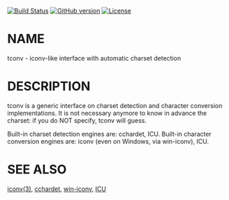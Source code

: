 [![Build Status](https://travis-ci.org/jddurand/c-tconv.svg?branch=master)](https://travis-ci.org/jddurand/c-tconv) [![GitHub version](https://badge.fury.io/gh/jddurand%2Fc-tconv.svg)](https://badge.fury.io/gh/jddurand%2Fc-tconv) [![License](https://img.shields.io/badge/license-MIT-blue.svg)](http://opensource.org/licenses/MIT)

# NAME

tconv - iconv-like interface with automatic charset detection

# DESCRIPTION

tconv is a generic interface on charset detection and character conversion implementations. It is not necessary anymore to know in advance the charset: if you do NOT specify, tconv will guess.

Built-in charset detection engines are: cchardet, ICU.
Built-in character conversion engines are: iconv (even on Windows, via win-iconv), ICU.

# SEE ALSO

[iconv(3)](http://man.he.net/man3/iconv), [cchardet](https://pypi.python.org/pypi/cchardet/), [win-iconv](https://github.com/win-iconv/win-iconv), [ICU](http://icu-project.org/)
